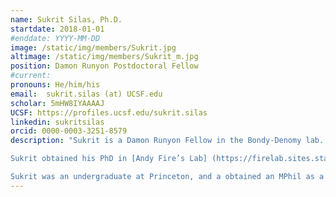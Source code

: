 ```yaml
---
name: Sukrit Silas, Ph.D.
startdate: 2018-01-01
#enddate: YYYY-MM-DD
image: /static/img/members/Sukrit.jpg
altimage: /static/img/members/Sukrit_m.jpg
position: Damon Runyon Postdoctoral Fellow
#current:
pronouns: He/him/his
email: 	sukrit.silas (at) UCSF.edu
scholar: 5mHW8IYAAAAJ
UCSF: https://profiles.ucsf.edu/sukrit.silas
linkedin: sukritsilas
orcid: 0000-0003-3251-8579
description: "Sukrit is a Damon Runyon Fellow in the Bondy-Denomy lab. Sukrit is developing a computational and experimental platform to systematically explore phage-encoded strategies for interfering with bacterial cells. Complex interactions in prokaryotic communities (such as the gut microbiome) can often lead to genetic information being exchanged, modified, and reused by competing species. Using comparative genomics he hopes to discover new biological processes that might have been missed by classical approaches. Prior to the Bondy-Denomy lab, he was a postdoc in Jonathan Weissman’s lab at UCSF, where he worked on pooled CRISPRi screening methods to investigate dengue-virus infections in monocyte derived dendritic cells, and led an oceanic viral survey that doubled the number of known RNA viruses in the biosphere.

Sukrit obtained his PhD in [Andy Fire’s Lab] (https://firelab.sites.stanford.edu/) at Stanford where he discovered CRISPR adaptation to RNA, a novel mode among the handful of known mechanisms for reverse flow of genetic information from RNA into DNA genomes, including those employed by retroviruses, telomeres, retrotransposons, mobile group II introns, and phage diversity generating elements. A PCR standardization method he developed during his PhD also formed the basis of a new Non-Invasive Prenatal Test (NIPT) for monogenic disorders such as thalassemias, cystic fibrosis, and spinal muscular atrophy. Prior to his fellowship at UCSF, he was co-founder and chief scientific officer of BillionToOne Inc., where he designed and led two clinical trials for determining the efficacy of this NIPT method for ß-thalassemia and Down’s syndrome. BillionToOne currently markets this test worldwide, and is on the Y-Combinator Top Companies List.

Sukrit was an undergraduate at Princeton, and a obtained an MPhil as a Gates Scholar at Trinity College, Cambridge."
---
```


